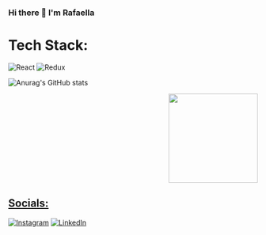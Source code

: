 ### Hi there 👋 I'm Rafaella

<!--
**rafaellaladeira/rafaellaladeira** is a ✨ _special_ ✨ repository because its `README.md` (this file) appears on your GitHub profile.

Here are some ideas to get you started:

- 🔭 I’m currently working on ...
- 🌱 I’m currently learning ...
- 👯 I’m looking to collaborate on ...
- 🤔 I’m looking for help with ...
- 💬 Ask me about ...
- 📫 How to reach me: ...
- 😄 Pronouns: ...
- ⚡ Fun fact: I have 5 dogs.
-->


# Tech Stack:

![React](https://img.shields.io/badge/React-20232A?style=for-the-badge&logo=react&logoColor=61DAFB)
![Redux](https://img.shields.io/badge/Redux-593D88?style=for-the-badge&logo=redux&logoColor=white)


![Anurag's GitHub stats](https://github-readme-stats.vercel.app/api?username=rafaellaladeira&show_icons=true&theme=radical)
<div align="right">
  <a href="https://github.com/rafaellaladeira">
  <img height="180em" src="https://github-readme-stats.vercel.app/api/top-langs/?username=rafaellaladeira&layout=compact&langs_count=7&theme=dracula"/>
</div>



## Socials: 
[![Instagram](https://img.shields.io/badge/Instagram-%23E4405F.svg?logo=Instagram&logoColor=white)](https://www.instagram.com/rafaella.ladeira/) [![LinkedIn](https://img.shields.io/badge/LinkedIn-%230077B5.svg?logo=linkedin&logoColor=white)](https://www.linkedin.com/in/rafaella-ladeira/) 
